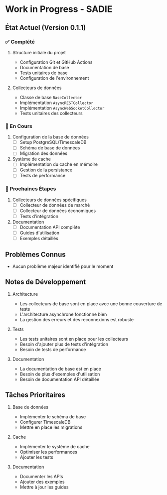 # Work in Progress - SADIE

## État Actuel (Version 0.1.1)

### ✅ Complété
1. Structure initiale du projet
   - Configuration Git et GitHub Actions
   - Documentation de base
   - Tests unitaires de base
   - Configuration de l'environnement

2. Collecteurs de données
   - Classe de base `BaseCollector`
   - Implémentation `AsyncRESTCollector`
   - Implémentation `AsyncWebSocketCollector`
   - Tests unitaires des collecteurs

### 🔄 En Cours
1. Configuration de la base de données
   - [ ] Setup PostgreSQL/TimescaleDB
   - [ ] Schéma de base de données
   - [ ] Migration des données

2. Système de cache
   - [ ] Implémentation du cache en mémoire
   - [ ] Gestion de la persistance
   - [ ] Tests de performance

### 📅 Prochaines Étapes
1. Collecteurs de données spécifiques
   - [ ] Collecteur de données de marché
   - [ ] Collecteur de données économiques
   - [ ] Tests d'intégration

2. Documentation
   - [ ] Documentation API complète
   - [ ] Guides d'utilisation
   - [ ] Exemples détaillés

## Problèmes Connus
- Aucun problème majeur identifié pour le moment

## Notes de Développement
1. Architecture
   - Les collecteurs de base sont en place avec une bonne couverture de tests
   - L'architecture asynchrone fonctionne bien
   - La gestion des erreurs et des reconnexions est robuste

2. Tests
   - Les tests unitaires sont en place pour les collecteurs
   - Besoin d'ajouter plus de tests d'intégration
   - Besoin de tests de performance

3. Documentation
   - La documentation de base est en place
   - Besoin de plus d'exemples d'utilisation
   - Besoin de documentation API détaillée

## Tâches Prioritaires
1. Base de données
   - Implémenter le schéma de base
   - Configurer TimescaleDB
   - Mettre en place les migrations

2. Cache
   - Implémenter le système de cache
   - Optimiser les performances
   - Ajouter les tests

3. Documentation
   - Documenter les APIs
   - Ajouter des exemples
   - Mettre à jour les guides 